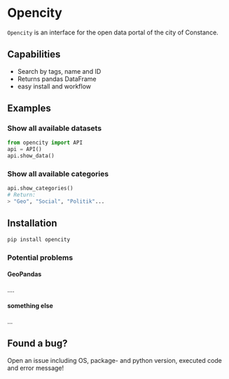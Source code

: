 # Opencity

`Opencity` is an interface for the open data portal of the city of Constance.

## Capabilities
- Search by tags, name and ID
- Returns pandas DataFrame
- easy install and workflow

## Examples
### Show all available datasets
```python
from opencity import API
api = API()
api.show_data()
```

### Show all available categories
```python
api.show_categories()
# Return:
> "Geo", "Social", "Politik"...
```

## Installation

```bash
pip install opencity
```

### Potential problems
#### GeoPandas
....
#### something else
...



## Found a bug?
Open an issue including OS, package- and python version, executed code and error message!

